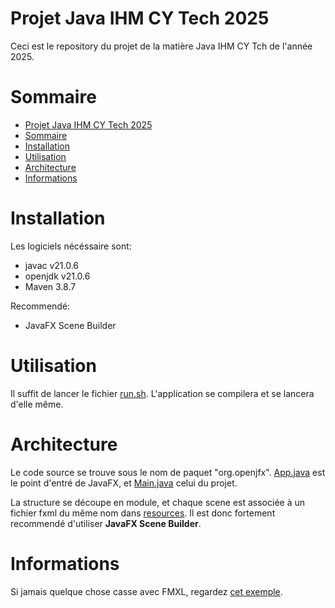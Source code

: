 # Projet Java IHM CY Tech 2025

Ceci est le repository du projet de la matière Java IHM CY Tch de l'année 2025.

# Sommaire

- [Projet Java IHM CY Tech 2025](#projet-java-ihm-cy-tech-2025)
- [Sommaire](#sommaire)
- [Installation](#installation)
- [Utilisation](#utilisation)
- [Architecture](#architecture)
- [Informations](#informations)

# Installation

Les logiciels nécéssaire sont:  
- javac v21.0.6  
- openjdk v21.0.6  
- Maven 3.8.7  

Recommendé:  
- JavaFX Scene Builder  

# Utilisation

Il suffit de lancer le fichier [run.sh](/run.sh). L'application se compilera et se lancera d'elle même.  

# Architecture

Le code source se trouve sous le nom de paquet "org.openjfx". [App.java](/src/main/java/org/openjfx/App.java) est le point d'entré de JavaFX, et [Main.java](/src/main/java/org/openjfx/src/Main.java) celui du projet.  

La structure se découpe en module, et chaque scene est associée à un fichier fxml du même nom dans [resources](/resources/). Il est donc fortement recommendé d'utiliser **JavaFX Scene Builder**.  

# Informations

Si jamais quelque chose casse avec FMXL, regardez [cet exemple](https://github.com/zonski/hello-javafx-maven-example/tree/master).  